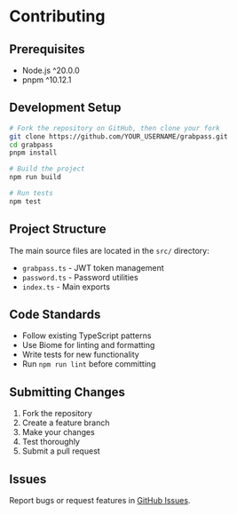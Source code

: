 # Contributing

## Prerequisites

- Node.js ^20.0.0
- pnpm ^10.12.1

## Development Setup

```bash
# Fork the repository on GitHub, then clone your fork
git clone https://github.com/YOUR_USERNAME/grabpass.git
cd grabpass
pnpm install

# Build the project
npm run build

# Run tests
npm test
```

## Project Structure

The main source files are located in the `src/` directory:

- `grabpass.ts` - JWT token management
- `password.ts` - Password utilities
- `index.ts` - Main exports

## Code Standards

- Follow existing TypeScript patterns
- Use Biome for linting and formatting
- Write tests for new functionality
- Run `npm run lint` before committing

## Submitting Changes

1. Fork the repository
2. Create a feature branch
3. Make your changes
4. Test thoroughly
5. Submit a pull request

## Issues

Report bugs or request features in [GitHub Issues](https://github.com/grabss/grabpass/issues).
